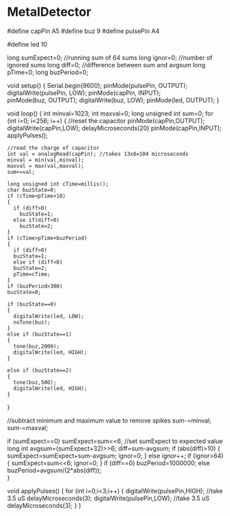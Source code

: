 # MetalDetector
#define capPin A5
#define buz 9
#define pulsePin A4

#define led 10

long sumExpect=0; //running sum of 64 sums 
long ignor=0;   //number of ignored sums
long diff=0;        //difference between sum and avgsum
long pTime=0;
long buzPeriod=0; 

void setup() 
{
  Serial.begin(9600);
  pinMode(pulsePin, OUTPUT); 
  digitalWrite(pulsePin, LOW);
  pinMode(capPin, INPUT);  
  pinMode(buz, OUTPUT);
  digitalWrite(buz, LOW);
  pinMode(led, OUTPUT);
}

void loop() 
{
  int minval=1023;
  int maxval=0;
  long unsigned int sum=0;
  for (int i=0; i<256; i++)
  {
    //reset the capacitor
    pinMode(capPin,OUTPUT);
    digitalWrite(capPin,LOW);
    delayMicroseconds(20)
    pinMode(capPin,INPUT);
    applyPulses();
    
    //read the charge of capacitor
    int val = analogRead(capPin); //takes 13x8=104 microseconds
    minval = min(val,minval);
    maxval = max(val,maxval);
    sum+=val;
    
    long unsigned int cTime=millis();
    char buzState=0;
    if (cTime<pTime+10)
    {
      if (diff>0)
        buzState=1;
      else if(diff<0)
        buzState=2;
    }
    if (cTime>pTime+buzPeriod)
    {
      if (diff>0)
      buzState=1;
      else if (diff<0)
      buzState=2;
      pTime=cTime;   
    }
    if (buzPeriod>300)
    buzState=0;

    if (buzState==0)
    {
      digitalWrite(led, LOW);
      noTone(buz);
    }  
    else if (buzState==1)
    {
      tone(buz,2000);
      digitalWrite(led, HIGH);
    }
    
    else if (buzState==2)
    {
      tone(buz,500);
      digitalWrite(led, HIGH);
    }
  }

  //subtract minimum and maximum value to remove spikes
  sum-=minval; 
  sum-=maxval;
  
  if (sumExpect==0) 
  sumExpect=sum<<6; //set sumExpect to expected value
  long int avgsum=(sumExpect+32)>>6; 
  diff=sum-avgsum;
  if (abs(diff)<avgsum>>10)
  {
    sumExpect=sumExpect+sum-avgsum;
    ignor=0;
  } 
  else 
    ignor++;
  if (ignor>64)
  { 
    sumExpect=sum<<6;
    ignor=0;
  }
  if (diff==0) 
    buzPeriod=1000000;
  else 
  buzPeriod=avgsum/(2*abs(diff));    
}

void applyPulses()
{
    for (int i=0;i<3;i++) 
    {
      digitalWrite(pulsePin,HIGH); //take 3.5 uS
      delayMicroseconds(3);
      digitalWrite(pulsePin,LOW);  //take 3.5 uS
      delayMicroseconds(3);
    }
}
